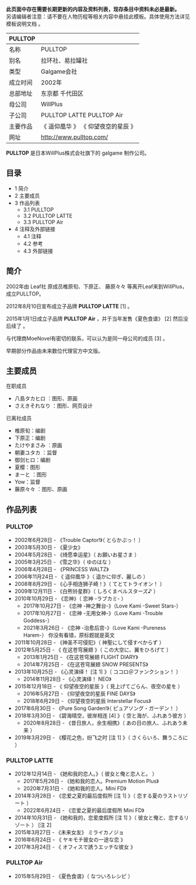 **此页面中存在需要长期更新的内容及资料列表，现存条目中资料未必是最新。**  
另请编辑者注意：请不要在人物历程等相关内容中悬挂此模板。具体使用方法详见  模板说明文档  。

|  PULLTOP  ||
|---|---|
|名称  |  PULLTOP   |
|别名  |  拉环社、易拉罐社   |
|类型  |  Galgame会社   |
|成立时间  |  2002年   |
|总部地址  |  东京都  千代田区   |
|母公司  |  WillPlus   |
|子公司  |  PULLTOP LATTE  PULLTOP Air   |
|主要作品  |  《  遥仰凰华  》  《  仰望夜空的星辰  》   |
|网址  |  http://www.pulltop.com/   |
  
**PULLTOP** 是日本WillPlus株式会社旗下的  galgame  制作公司。

##  目录

  * 1  简介 
  * 2  主要成员 
  * 3  作品列表 
    * 3.1  PULLTOP 
    * 3.2  PULLTOP LATTE 
    * 3.3  PULLTOP Air 
  * 4  注释及外部链接 
    * 4.1  注释 
    * 4.2  参考 
    * 4.3  外部链接 

##  简介

2002年由  Leaf社  原成员椎原旬、下原正、  藤原々々  等离开Leaf来到WillPlus，成立PULLTOP。

2012年8月10日宣布成立子品牌 **PULLTOP LATTE** [1]  。

2015年1月1日成立子品牌 **PULLTOP Air** ，并于当年发售《夏色食谱》  [2]  然后没后续了  。

与代理商MoeNovel有密切的联系，可以认为是同一母公司的成员  [3]  。

早期部分作品由未来数位代理官方中文版。

##  主要成员

在职成员

  * 八島タカヒロ  ：图形、原画 
  * さえきそれなり  ：图形、网页设计 

已离社成员

  * 椎原旬：编剧 
  * 下原正：编剧 
  * たけやまさみ  ：原画 
  * 朝妻ユタカ  ：监督 
  * 御剑ヒロ：编剧 
  * 夏樱：图形 
  * まーと  ：图形 
  * Yow：监督 
  * 藤原々々  ：图形、原画 

##  作品列表

###  PULLTOP

  * 2002年6月28日 - 《Trouble Captor!》（  とらかぷっ！  ） 
  * 2003年5月30日 - 《夏少女》 
  * 2004年5月28日 - 《绮愿幸运星》（  お願いお星さま  ） 
  * 2005年3月25日 - 《雪之华》（  ゆのはな  ） 
  * 2006年4月28日 - 《PRINCESS WALTZ》 
  * 2006年11月24日 - 《  遥仰凰华  》（  遥かに仰ぎ、麗しの  ） 
  * 2008年8月29日 - 《心手相连狮子崎！》（  てとてトライオン！  ） 
  * 2009年12月11日 - 《白熊铃星群》（  しろくまベルスターズ♪  ） 
  * 2010年10月29日 - 《恋神》（  恋神 -ラブカミ-  ） 
    * 2017年10月27日 - 《恋神 -神之舞台-》（Love Kami -Sweet Stars-） 
    * 2017年10月27日 - 《恋神 -无用女神-》（Love Kami -Trouble Goddess-） 
    * 2021年3月26日 - 《恋神 -治愈后宫-》（Love Kami -Pureness Harem-）  你没有看错，原标题就是英文 
  * 2011年10月28日 - 《神圣不可侵犯》（  神聖にして侵すべからず  ） 
  * 2012年5月25日 - 《  在这苍穹展翅  》（  この大空に、翼をひろげて  ） 
    * 2013年1月25日 - 《在这苍穹展翅 FLIGHT DIARY》 
    * 2014年7月25日 - 《在这苍穹展翅 SNOW PRESENTS》 
  * 2013年10月25日 - 《心灵演绎！  [注 1]  》（  ココロ＠ファンクション！  ） 
    * 2014年11月28日 - 《心灵演绎！ NEO》 
  * 2015年12月18日 - 《  仰望夜空的星辰  》（  見上げてごらん、夜空の星を  ） 
    * 2016年5月27日 - 《仰望夜空的星辰 FINE DAYS》 
    * 2018年6月29日 - 《仰望夜空的星辰 Interstellar Focus》 
  * 2017年6月30日 - 《Pure Song Garden!》（  ピュアソング・ガーデン！  ） 
  * 2018年3月30日 - 《碧海晴空，彼岸相连  [4]  》（  空と海が、ふれあう彼方  ） 
    * 2020年8月28日 - 《昔日旅人，余生相携》（  あの日の旅人、ふれあう未来  ） 
  * 2019年3月29日 - 《樱花之色，纷飞之时  [注 1]  》（  さくらいろ、舞うころに  ） 

###  PULLTOP LATTE

  * 2012年12月14日 - 《她和我的恋人。》（  彼女と俺と恋人と。  ） 
    * 2017年5月26日 - 《她和我的恋人。Premium Motion Plus》 
    * 2020年7月31日 - 《她和我的恋人。Mini FD》 
  * 2014年3月28日 - 《恋爱之夏的最后度假所  [注 1]  》（  恋する夏のラストリゾート  ） 
    * 2022年6月24日 - 《恋爱之夏的最后度假所 Mini FD》 
  * 2014年10月31日 - 《她和我的，恋爱度假所  [注 1]  》（  彼女と俺と、恋するリゾート  ）  [注 2] 
  * 2015年3月27日 - 《未来女友》  ミライカノジョ 
  * 2016年6月24日 - 《  ヤキモチ彼女の一途な恋  》 
  * 2017年3月24日 - 《  オフィスで誘うエッチな彼女  》 

###  PULLTOP Air

  * 2015年5月29日 - 《夏色食谱》（  なついろレシピ  ） 